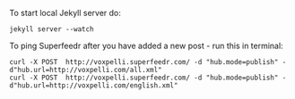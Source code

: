 To start local Jekyll server do:

	jekyll server --watch

To ping Superfeedr after you have added a new post - run this in terminal:

	curl -X POST  http://voxpelli.superfeedr.com/ -d "hub.mode=publish" -d"hub.url=http://voxpelli.com/all.xml"
	curl -X POST  http://voxpelli.superfeedr.com/ -d "hub.mode=publish" -d"hub.url=http://voxpelli.com/english.xml"
